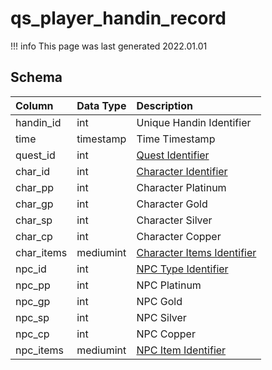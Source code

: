 # qs_player_handin_record

!!! info
	This page was last generated 2022.01.01

## Schema

| Column | Data Type | Description |
| :--- | :--- | :--- |
| handin_id | int | Unique Handin Identifier |
| time | timestamp | Time Timestamp |
| quest_id | int | [Quest Identifier](../../schema/tasks/tasks.md) |
| char_id | int | [Character Identifier](../../schema/characters/character_data.md) |
| char_pp | int | Character Platinum |
| char_gp | int | Character Gold |
| char_sp | int | Character Silver |
| char_cp | int | Character Copper |
| char_items | mediumint | [Character Items Identifier](../../schema/items/items.md) |
| npc_id | int | [NPC Type Identifier](../../schema/npcs/npc_types.md) |
| npc_pp | int | NPC Platinum |
| npc_gp | int | NPC Gold |
| npc_sp | int | NPC Silver |
| npc_cp | int | NPC Copper |
| npc_items | mediumint | [NPC Item Identifier](../../schema/items/items.md) |

